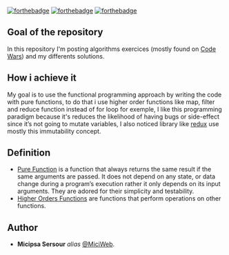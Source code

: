 [![forthebadge](https://forthebadge.com/images/badges/made-with-javascript.svg)](http://forthebadge.com)
[![forthebadge](https://forthebadge.com/images/badges/contains-tasty-spaghetti-code.svg)](http://forthebadge.com)
[![forthebadge](https://forthebadge.com/images/badges/check-it-out.svg)](http://forthebadge.com)

## Goal of the repository
In this repository I'm posting algorithms exercices (mostly found on [Code Wars](https://www.codewars.com/dashboard)) and my differents solutions.

## How i achieve it
My goal is to use the functional programming approach by writing the code with pure functions, to do that i use higher order functions like map, filter and reduce function instead of for loop for exemple, I like this programming paradigm because it's reduces the likelihood of having bugs or side-effect since it’s not going to mutate variables, I also noticed library like [redux](https://redux.js.org/) use mostly this immutability concept.

## Definition
* [Pure Function](https://www.geeksforgeeks.org/pure-functions-in-javascript/) is a function that always returns the same result if the same arguments are passed. It does not depend on any state, or data change during a program’s execution rather it only depends on its input arguments. They are adored for their simplicity and testability.
* [Higher Orders Functions](https://www.freecodecamp.org/news/higher-order-functions-in-javascript-examples/) are functions that perform operations on other functions.

## Author
* **Micipsa Sersour** _alias_ [@MiciWeb](https://github.com/MiciWeb).
